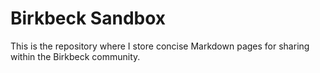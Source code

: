 # Birkbeck Sandbox

This is the repository where I store concise Markdown pages for sharing within the Birkbeck community.